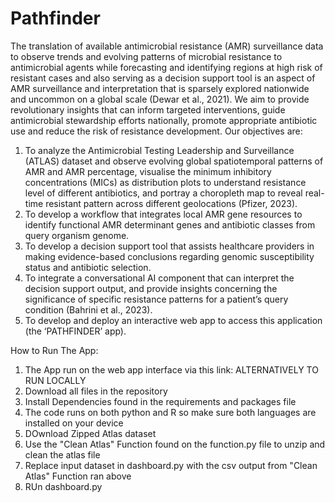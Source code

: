 # Pathfinder

The translation of available antimicrobial resistance (AMR) surveillance data to observe trends and evolving patterns of microbial resistance to antimicrobial agents while forecasting and identifying regions at high risk of resistant cases and also serving as a decision support tool is an aspect of AMR surveillance and interpretation that is sparsely explored nationwide and uncommon on a global scale (Dewar et al., 2021). We aim to provide revolutionary insights that can inform targeted interventions, guide antimicrobial stewardship efforts nationally, promote appropriate antibiotic use and reduce the risk of resistance development.
Our objectives are:
1.	To analyze the Antimicrobial Testing Leadership and Surveillance (ATLAS) dataset and observe evolving global spatiotemporal patterns of AMR and AMR percentage, visualise the minimum inhibitory concentrations (MICs) as distribution plots to understand resistance level of different antibiotics, and portray a choropleth map to reveal real-time resistant pattern across different geolocations (Pfizer, 2023).
2.	To develop a workflow that integrates local AMR gene resources to identify functional AMR determinant genes and antibiotic classes from query organism genome.
3.	To develop a decision support tool that assists healthcare providers in making evidence-based conclusions regarding genomic susceptibility status and antibiotic selection.
4.	To integrate a conversational AI component that can interpret the decision support output, and provide insights concerning the significance of specific resistance patterns for a patient’s query condition (Bahrini et al., 2023).
5.	To develop and deploy an interactive web app to access this application (the ‘PATHFINDER’ app).


How to Run The App:
1. The App run on the web app interface via this link:
ALTERNATIVELY TO RUN LOCALLY
1. Download all files in the repository
2. Install Dependencies found in the requirements and packages file
3. The code runs on both python and R so make sure both languages are installed on your device
4. DOwnload Zipped Atlas dataset
5. Use the "Clean Atlas" Function found on the function.py file to unzip and clean the atlas file
6. Replace input dataset in dashboard.py with the csv output from "Clean Atlas"   Function ran above
7. RUn dashboard.py
